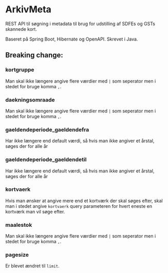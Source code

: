 # ArkivMeta

REST API til søgning i metadata til brug for udstilling af SDFEs og GSTs skannede kort.

Baseret på Spring Boot, Hibernate og OpenAPI. Skrevet i Java.

## Breaking change:

### kortgruppe

Man skal ikke længere angive flere værdier med `|` som seperator men i stedet for bruge komma `,`.

### daekningsomraade

Man skal ikke længere angive flere værdier med `|` som seperator men i stedet for bruge komma `,`.

### gaeldendeperiode_gaeldendefra

Har ikke længere end default værdi, så hvis man ikke angiver et årstal, søges der for alle år

### gaeldendeperiode_gaeldendetil

Har ikke længere end default værdi, så hvis man ikke angiver et årstal, søges der for alle år

### kortvaerk

Hvis man ønsker at angive mere end et kortværk der skal søges efter, skal man i stedet angive `kortvaerk` query
parameteren for hvert eneste en kortværk man vil søge efter.

### maalestok

Man skal ikke længere angive flere værdier med `|` som seperator men i stedet for bruge komma `,`.

### pagesize

Er blevet ændret til `limit`.